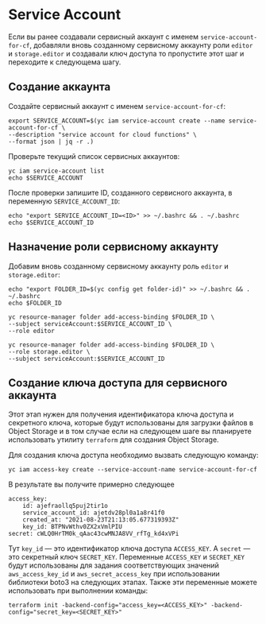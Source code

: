 # Service Account

Если вы ранее создавали сервисный аккаунт с именем `service-account-for-cf`, добавляли вновь созданному сервисному аккаунту роли `editor` и  `storage.editor` и создавали ключ доступа то пропустите этот шаг и переходите к следующема шагу.

## Создание аккаунта

Создайте сервисный аккаунт с именем `service-account-for-cf`: 

    export SERVICE_ACCOUNT=$(yc iam service-account create --name service-account-for-cf \
    --description "service account for cloud functions" \
    --format json | jq -r .)

Проверьте текущий список сервисных аккаунтов:
     
    yc iam service-account list
    echo $SERVICE_ACCOUNT

После проверки запишите ID, созданного сервисного аккаунта, в переменную `SERVICE_ACCOUNT_ID`:

    echo "export SERVICE_ACCOUNT_ID=<ID>" >> ~/.bashrc && . ~/.bashrc 
    echo $SERVICE_ACCOUNT_ID

## Назначение роли сервисному аккаунту

Добавим вновь созданному сервисному аккаунту роль `editor` и  `storage.editor`:

    echo "export FOLDER_ID=$(yc config get folder-id)" >> ~/.bashrc && . ~/.bashrc 
    echo $FOLDER_ID

    yc resource-manager folder add-access-binding $FOLDER_ID \
    --subject serviceAccount:$SERVICE_ACCOUNT_ID \
    --role editor

    yc resource-manager folder add-access-binding $FOLDER_ID \
    --role storage.editor \
    --subject serviceAccount:$SERVICE_ACCOUNT_ID

## Создание ключа доступа для сервисного аккаунта

Этот этап нужен для получения идентификатора ключа доступа и секретного ключа, которые будут использованы для загрузки файлов в Object Storage и в том случае если на следующем шаге вы планируете использовать утилиту `terraform` для создания Object Storage.  

Для создания ключа доступа необходимо вызвать следующую команду:

    yc iam access-key create --service-account-name service-account-for-cf

В результате вы получите примерно следующее

    access_key:
        id: ajefraollq5puj2tir1o
        service_account_id: ajetdv28pl0a1a8r41f0
        created_at: "2021-08-23T21:13:05.677319393Z"
        key_id: BTPNvWthv0ZX2xVmlPIU
    secret: cWLQ0HrTM0k_qAac43cwMNJA8VV_rfTg_kd4xVPi


Тут `key_id` — это идентификатор ключа доступа `ACCESS_KEY`. А `secret` — это секретный ключ `SECRET_KEY`. Переменные `ACCESS_KEY` и `SECRET_KEY` будут использованы для задания соответствующих значений `aws_access_key_id` и `aws_secret_access_key` при использовании библиотеки boto3 на следующих этапах. Также эти переменные можете использовать при выполнении команды:

    terraform init -backend-config="access_key=<ACCESS_KEY>" -backend-config="secret_key=<SECRET_KEY>"




